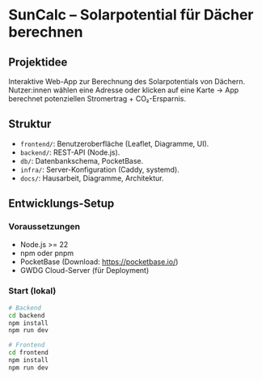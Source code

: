 # SunCalc – Solarpotential für Dächer berechnen

## Projektidee
Interaktive Web-App zur Berechnung des Solarpotentials von Dächern.  
Nutzer:innen wählen eine Adresse oder klicken auf eine Karte → App berechnet potenziellen Stromertrag + CO₂-Ersparnis.

## Struktur
- `frontend/`: Benutzeroberfläche (Leaflet, Diagramme, UI).
- `backend/`: REST-API (Node.js).
- `db/`: Datenbankschema, PocketBase.
- `infra/`: Server-Konfiguration (Caddy, systemd).
- `docs/`: Hausarbeit, Diagramme, Architektur.

## Entwicklungs-Setup
### Voraussetzungen
- Node.js >= 22
- npm oder pnpm
- PocketBase (Download: https://pocketbase.io/)
- GWDG Cloud-Server (für Deployment)

### Start (lokal)
```bash
# Backend
cd backend
npm install
npm run dev

# Frontend
cd frontend
npm install
npm run dev

